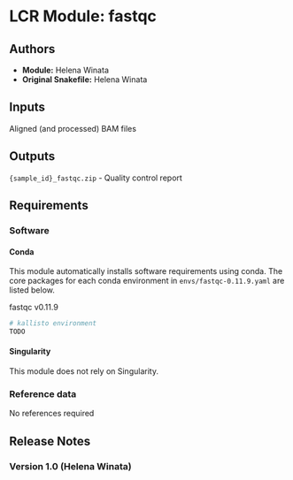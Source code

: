# LCR Module: fastqc

## Authors

- **Module:** Helena Winata
- **Original Snakefile:** Helena Winata

## Inputs
Aligned (and processed) BAM files

## Outputs
`{sample_id}_fastqc.zip` - Quality control report


## Requirements

### Software

<!-- TODO: If you can't use conda, update this section accordingly -->

#### Conda

This module automatically installs software requirements using conda. The core packages for each conda environment in `envs/fastqc-0.11.9.yaml` are listed below.

fastqc v0.11.9

```bash
# kallisto environment
TODO
```

#### Singularity

This module does not rely on Singularity.

### Reference data

<!-- TODO: Add required references below (including the reference key) -->
No references required

## Release Notes

### Version 1.0 (Helena Winata)

<!-- TODO: Add items below explaining each decision -->


